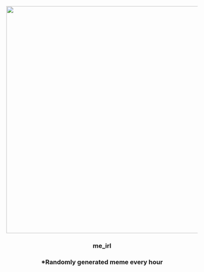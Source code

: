 <p align="center">
        <img src="https://i.redd.it/6nhaydgno5c91.jpg" width="600" height="600">
        </p>
        <h3 align="center">me_irl</h3>
        <h3 align="center">*Randomly generated meme every hour</h3>
    